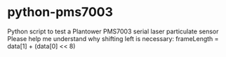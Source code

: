 # python-pms7003
Python script to test a Plantower PMS7003 serial laser particulate sensor
Please help me understand why shifting left is necessary: frameLength = data[1] + (data[0] << 8)
